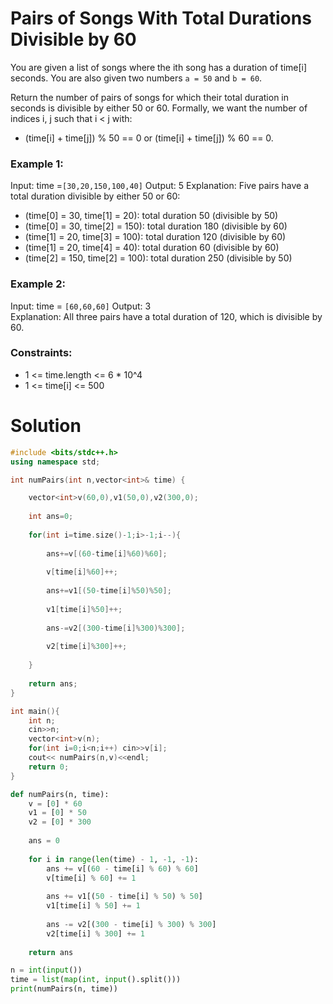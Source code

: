 # Pairs of Songs With Total Durations Divisible by  60

You are given a list of songs where the ith song has a duration of time[i] seconds. You are also given two numbers `a = 50` and `b = 60`.

Return the number of pairs of songs for which their total duration in seconds is divisible by either 50 or 60. Formally, we want the number of indices i, j such that i < j with:
- (time[i] + time[j]) % 50 == 0 or (time[i] + time[j]) % 60 == 0.

### Example 1:

Input: time =`[30,20,150,100,40]`
Output: 5
Explanation: Five pairs have a total duration divisible by either 50 or 60:
- (time[0] = 30, time[1] = 20): total duration 50 (divisible by 50)
- (time[0] = 30, time[2] = 150): total duration 180 (divisible by 60)
- (time[1] = 20, time[3] = 100): total duration 120 (divisible by 60)
- (time[1] = 20, time[4] = 40): total duration 60 (divisible by 60)
- (time[2] = 150, time[2] = 100): total duration 250 (divisible by 50)

### Example 2:

Input: time = `[60,60,60]`
Output: 3  
Explanation: All three pairs have a total duration of 120, which is divisible by 60.

### Constraints:
- 1 <= time.length <= 6 * 10^4
- 1 <= time[i] <= 500



# Solution

```cpp
#include <bits/stdc++.h>
using namespace std;

int numPairs(int n,vector<int>& time) {

	vector<int>v(60,0),v1(50,0),v2(300,0);
	
	int ans=0;
	
	for(int i=time.size()-1;i>-1;i--){
	
		ans+=v[(60-time[i]%60)%60];
		
		v[time[i]%60]++;
		
		ans+=v1[(50-time[i]%50)%50];
		
		v1[time[i]%50]++;
		
		ans-=v2[(300-time[i]%300)%300];
		
		v2[time[i]%300]++;
	
	}
	
	return ans;
}

int main(){
	int n;
	cin>>n;
	vector<int>v(n);
	for(int i=0;i<n;i++) cin>>v[i];
	cout<< numPairs(n,v)<<endl;
	return 0;
}
```


```python
def numPairs(n, time):
    v = [0] * 60
    v1 = [0] * 50
    v2 = [0] * 300
    
    ans = 0
    
    for i in range(len(time) - 1, -1, -1):
        ans += v[(60 - time[i] % 60) % 60]
        v[time[i] % 60] += 1
        
        ans += v1[(50 - time[i] % 50) % 50]
        v1[time[i] % 50] += 1
        
        ans -= v2[(300 - time[i] % 300) % 300]
        v2[time[i] % 300] += 1
    
    return ans

n = int(input())
time = list(map(int, input().split()))
print(numPairs(n, time))

```
